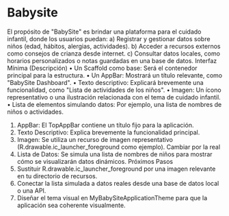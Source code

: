# Babysite
El propósito de "BabySite" es brindar una plataforma para el cuidado infantil, donde los usuarios puedan:
a)	Registrar y gestionar datos sobre niños (edad, hábitos, alergias, actividades).
b)	Acceder a recursos externos como consejos de crianza desde internet.
c)	Consultar datos locales, como horarios personalizados o notas guardadas en una base de datos.
Interfaz Mínima (Descripción)
•	Un Scaffold como base: Será el contenedor principal para la estructura.
•	Un AppBar: Mostrará un título relevante, como "BabySite Dashboard".
•	Texto descriptivo: Explicará brevemente una funcionalidad, como "Lista de actividades de los niños".
•	Imagen: Un ícono representativo o una ilustración relacionada con el tema de cuidado infantil.
•	Lista de elementos simulando datos: Por ejemplo, una lista de nombres de niños o actividades.
1.	AppBar: El TopAppBar contiene un título fijo para la aplicación.
2.	Texto Descriptivo: Explica brevemente la funcionalidad principal.
3.	Imagen: Se utiliza un recurso de imagen representativo (R.drawable.ic_launcher_foreground como ejemplo). Cambiar por la real
4.	Lista de Datos: Se simula una lista de nombres de niños para mostrar cómo se visualizarán datos dinámicos.
Próximos Pasos
1.	Sustituir R.drawable.ic_launcher_foreground por una imagen relevante en tu directorio de recursos.
2.	Conectar la lista simulada a datos reales desde una base de datos local o una API.
3.	Diseñar el tema visual en MyBabySiteApplicationTheme para que la aplicación sea coherente visualmente.
